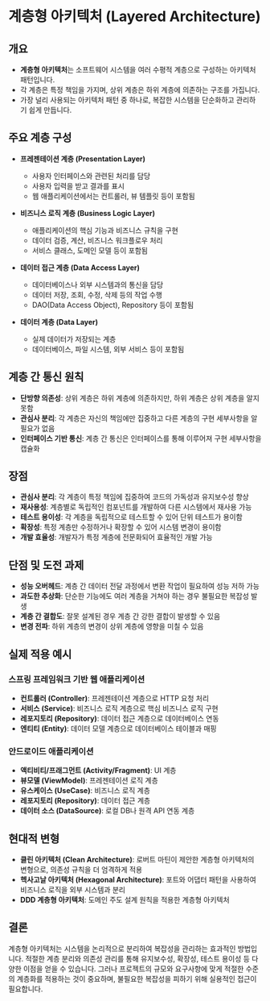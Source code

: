 # 계층형 아키텍처 (Layered Architecture)

## 개요
- **계층형 아키텍처**는 소프트웨어 시스템을 여러 수평적 계층으로 구성하는 아키텍처 패턴입니다.
- 각 계층은 특정 책임을 가지며, 상위 계층은 하위 계층에 의존하는 구조를 가집니다.
- 가장 널리 사용되는 아키텍처 패턴 중 하나로, 복잡한 시스템을 단순화하고 관리하기 쉽게 만듭니다.

## 주요 계층 구성
- **프레젠테이션 계층 (Presentation Layer)**
  - 사용자 인터페이스와 관련된 처리를 담당
  - 사용자 입력을 받고 결과를 표시
  - 웹 애플리케이션에서는 컨트롤러, 뷰 템플릿 등이 포함됨
  
- **비즈니스 로직 계층 (Business Logic Layer)**
  - 애플리케이션의 핵심 기능과 비즈니스 규칙을 구현
  - 데이터 검증, 계산, 비즈니스 워크플로우 처리
  - 서비스 클래스, 도메인 모델 등이 포함됨
  
- **데이터 접근 계층 (Data Access Layer)**
  - 데이터베이스나 외부 시스템과의 통신을 담당
  - 데이터 저장, 조회, 수정, 삭제 등의 작업 수행
  - DAO(Data Access Object), Repository 등이 포함됨
  
- **데이터 계층 (Data Layer)**
  - 실제 데이터가 저장되는 계층
  - 데이터베이스, 파일 시스템, 외부 서비스 등이 포함됨

## 계층 간 통신 원칙
- **단방향 의존성**: 상위 계층은 하위 계층에 의존하지만, 하위 계층은 상위 계층을 알지 못함
- **관심사 분리**: 각 계층은 자신의 책임에만 집중하고 다른 계층의 구현 세부사항을 알 필요가 없음
- **인터페이스 기반 통신**: 계층 간 통신은 인터페이스를 통해 이루어져 구현 세부사항을 캡슐화

## 장점
- **관심사 분리**: 각 계층이 특정 책임에 집중하여 코드의 가독성과 유지보수성 향상
- **재사용성**: 계층별로 독립적인 컴포넌트를 개발하여 다른 시스템에서 재사용 가능
- **테스트 용이성**: 각 계층을 독립적으로 테스트할 수 있어 단위 테스트가 용이함
- **확장성**: 특정 계층만 수정하거나 확장할 수 있어 시스템 변경이 용이함
- **개발 효율성**: 개발자가 특정 계층에 전문화되어 효율적인 개발 가능

## 단점 및 도전 과제
- **성능 오버헤드**: 계층 간 데이터 전달 과정에서 변환 작업이 필요하여 성능 저하 가능
- **과도한 추상화**: 단순한 기능에도 여러 계층을 거쳐야 하는 경우 불필요한 복잡성 발생
- **계층 간 결합도**: 잘못 설계된 경우 계층 간 강한 결합이 발생할 수 있음
- **변경 전파**: 하위 계층의 변경이 상위 계층에 영향을 미칠 수 있음

## 실제 적용 예시
### 스프링 프레임워크 기반 웹 애플리케이션
- **컨트롤러 (Controller)**: 프레젠테이션 계층으로 HTTP 요청 처리
- **서비스 (Service)**: 비즈니스 로직 계층으로 핵심 비즈니스 로직 구현
- **레포지토리 (Repository)**: 데이터 접근 계층으로 데이터베이스 연동
- **엔티티 (Entity)**: 데이터 모델 계층으로 데이터베이스 테이블과 매핑

### 안드로이드 애플리케이션
- **액티비티/프래그먼트 (Activity/Fragment)**: UI 계층
- **뷰모델 (ViewModel)**: 프레젠테이션 로직 계층
- **유스케이스 (UseCase)**: 비즈니스 로직 계층
- **레포지토리 (Repository)**: 데이터 접근 계층
- **데이터 소스 (DataSource)**: 로컬 DB나 원격 API 연동 계층

## 현대적 변형
- **클린 아키텍처 (Clean Architecture)**: 로버트 마틴이 제안한 계층형 아키텍처의 변형으로, 의존성 규칙을 더 엄격하게 적용
- **헥사고날 아키텍처 (Hexagonal Architecture)**: 포트와 어댑터 패턴을 사용하여 비즈니스 로직을 외부 시스템과 분리
- **DDD 계층형 아키텍처**: 도메인 주도 설계 원칙을 적용한 계층형 아키텍처

## 결론
계층형 아키텍처는 시스템을 논리적으로 분리하여 복잡성을 관리하는 효과적인 방법입니다. 적절한 계층 분리와 의존성 관리를 통해 유지보수성, 확장성, 테스트 용이성 등 다양한 이점을 얻을 수 있습니다. 그러나 프로젝트의 규모와 요구사항에 맞게 적절한 수준의 계층화를 적용하는 것이 중요하며, 불필요한 복잡성을 피하기 위해 실용적인 접근이 필요합니다.